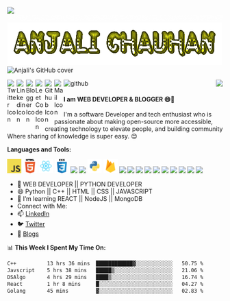 <img src="https://media.giphy.com/media/hvRJCLFzcasrR4ia7z/giphy.gif" width="40px">![Name](Hello.gif) 
![Name](name.gif) 
![Anjali's GitHub cover](https://cool-cover.up.railway.app/cover.png?username=anjali1102&text=Hola,+I'm+Anjali&pattern=p8&avatarRadius=50)

<a href="https://twitter.com/AnjaliC62057085">
  <img align="left" alt="Twitter Icon" Twitter" width="22px" src="https://cdn.jsdelivr.net/npm/simple-icons@3.12.2/icons/twitter.svg" />
</a>
<a href="https://www.linkedin.com/in/anjali1102/">
  <img align="left" alt="Linkedin Icon" width="22px" src="https://cdn.jsdelivr.net/npm/simple-icons@3.12.2/icons/linkedin.svg" />
</a>
<a href="https://hashnode.com/@anjalii">
  <img align="left" alt="Blogger Icon" width="22px" src="https://cdn.jsdelivr.net/npm/simple-icons@3.12.2/icons/blogger.svg" />
</a> 
<a href="https://leetcode.com/anjali_1102/">
  <img align="left" alt="LeetCode Icon" width="22px" src="https://cdn.jsdelivr.net/npm/simple-icons@3.12.2/icons/leetcode.svg" />
</a>
<a href="https://github.com/anjali1102/">
  <img align="left" alt="Github Icon" width="22px" src="https://cdn.jsdelivr.net/npm/simple-icons@3.12.2/icons/github.svg" />
</a>
<a href="mailto:ac.chauhan1102@gmail.com">
  <img align="left" alt="Mail Icon" width="22px" src="https://cdn.jsdelivr.net/npm/simple-icons@3.12.2/icons/gmail.svg" />
</a>
                                                                                                                        
<img align="right" src="https://github-readme-stats.vercel.app/api?username=anjali1102&theme=cobalt&show_icons=true" />

![github](https://user-images.githubusercontent.com/56559378/88052779-663cdc00-cb78-11ea-99f8-520ff3c7d037.png)


####  I am WEB DEVELOPER & BLOGGER 😄🦄 

I'm a software Developer and tech enthusiast who is passionate about making open-source more accessible, creating technology to elevate people, and building community Where sharing of knowledge is super easy. 😊

**Languages and Tools:**  

<code><img height="33" src="https://raw.githubusercontent.com/github/explore/80688e429a7d4ef2fca1e82350fe8e3517d3494d/topics/javascript/javascript.png"></code>
<code><img height="33" src="https://raw.githubusercontent.com/github/explore/80688e429a7d4ef2fca1e82350fe8e3517d3494d/topics/html/html.png"></code>
<code><img height="33" src="https://raw.githubusercontent.com/github/explore/80688e429a7d4ef2fca1e82350fe8e3517d3494d/topics/react/react.png"></code>
<code><img height="33" src="https://raw.githubusercontent.com/github/explore/5c058a388828bb5fde0bcafd4bc867b5bb3f26f3/topics/css/css.png"></code>
<code><img height="33" src="https://nodejs.org/static/images/logo-hexagon-card.png"></code>
<code><img height="33" src="https://cdn.iconscout.com/icon/free/png-512/c-programming-569564.png"></code>
<code><img height="33" src="https://raw.githubusercontent.com/github/explore/80688e429a7d4ef2fca1e82350fe8e3517d3494d/topics/python/python.png"></code>
<code><img height="33" src="https://raw.githubusercontent.com/github/explore/80688e429a7d4ef2fca1e82350fe8e3517d3494d/topics/firebase/firebase.png"></code>
<code><img height="33" src="https://git-scm.com/images/logos/downloads/Git-Icon-1788C.png"></code>
<code><img height="33" src="https://user-images.githubusercontent.com/49339/32078472-5053adea-baa7-11e7-9034-519002f12ac7.png"></code>
<code><img height="33" src="https://cdn.iconscout.com/icon/free/png-512/unity-5-555544.png"></code>
<code><img height="33" src="https://www.kindpng.com/picc/m/25-255595_icon-android-studio-logo-hd-png-download.png"></code>
<code><img height="33" src="https://i.pinimg.com/originals/99/f8/87/99f887833c475448723d3c9ac16c179b.png"></code>
<code><img height="33" src="https://www.pinclipart.com/picdir/middle/35-353932_bootstrap-bootstrap-4-logo-png-clipart.png"></code>
<code><img height="33" src="https://cdn.worldvectorlogo.com/logos/sublime-text.svg"></code>
<code><img height="33" src="https://cdn.iconscout.com/icon/free/png-512/stackoverflow-2-432547.png"></code>
<code><img height="33" src="https://e7.pngegg.com/pngimages/768/167/png-clipart-mongodb-nosql-document-oriented-database-nosql-icon-leaf-grass.png"></code>
<code><img height="33" src="https://w7.pngwing.com/pngs/10/113/png-transparent-django-web-development-web-framework-python-software-framework-django-text-trademark-logo.png"></code>


- 🌱  WEB DEVELOPER || PYTHON DEVELOPER
- 😄 Python || C++ || HTML || CSS || JAVASCRIPT
- 🤔 I’m learning REACT || NodeJS || MongoDB
- Connect with Me:  
- 📫 <a href="https://www.linkedin.com/in/anjali-chauhan-31283b190/">LinkedIn</a>
- 🐦 <a href="https://twitter.com/anjalii1102">Twitter</a>
- 📝 <a href="https://hashnode.com/@anjalii">Blogs</a>




📊 **This Week I Spent My Time On:**
<!--START_SECTION:waka-->
```text
C++          13 hrs 36 mins  ████████████▓░░░░░░░░░░░░   50.75 % 
Javscript    5 hrs 38 mins   █████▒░░░░░░░░░░░░░░░░░░░   21.06 % 
DSAlgo       4 hrs 29 mins   ████▒░░░░░░░░░░░░░░░░░░░░   16.74 % 
React        1 hr 8 mins     █░░░░░░░░░░░░░░░░░░░░░░░░   04.27 % 
Golang       45 mins         ▓░░░░░░░░░░░░░░░░░░░░░░░░   02.83 % 
```
<!--END_SECTION:waka-->

